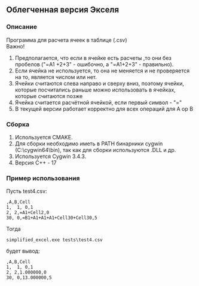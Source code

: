 ## Облегченная версия Экселя
### Описание
Программа для расчета ячеек в таблице (.csv) <br/>
Важно!<br/>
1. Предполагается, что если в ячейке есть расчеты ,то они без пробелов ("=A1 +2+3" - ошибочно, а "=A1+2+3" - правильно).<br/>
2. Если ячейка не используется, то она не меняется и не проверяется на то, является числом или нет.
3. Ячейки считаются слева направо и сверху вниз, поэтому ячейки, которые посчитались раньше можно использовать в ячейках, которые считаются позже
4. Ячейка считается расчётной ячейкой, если первый символ - "="
5. В текущей версии работает корректно для всех операций для A op B

### Сборка
1. Используется CMAKE.
2. Для сборки необходимо иметь в PATH бинарники cygwin (C:\cygwin64\bin), так как для сборки используются .DLL и др. 
3. Используется Cygwin 3.4.3.
4. Версия С++ - 17

### Пример использования
Пусть test4.csv:
```
,A,B,Cell
1,  1, 0,1
2, 2,=A1+Cell2,0
30, 0,=B1+A1+A1+A1+Cell30+Cell30,5
```
Тогда
```
simplified_excel.exe tests\test4.csv
```
будет вывод:
```
,A,B,Cell
1,  1, 0,1
2, 2,1.000000,0
30, 0,13.000000,5
```
